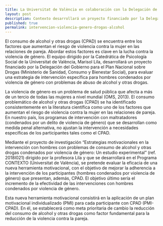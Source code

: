 ```yaml
---
title: La Universitat de València en colaboración con la Delegación de Gobierno para el Plan Nacional sobre Drogras, evaluará una estrategia de intervención específica en hombres violentos con sus parejas que presentan problemas de abuso de alcohol y otras drogas.
layout: post
description: Contexto desarrollará un proyecto financiado por la Delegación del Gobierno para el Plan Nacional sobre Drogas (Ministerio de Sanidad, Consumo y Bienestar Social), para evaluar una estrategia de intervención específica para hombres condenados por violencia de género con problemas de abuso de alcohol y otras drogas.
published: true
permalink: intervencion-violencia-genero-drogas-alcohol
---
```


El consumo de alcohol y otras drogas (CPAD) se encuentra entre los factores que aumentan el riesgo de violencia contra la mujer en las relaciones de pareja. Abordar estos factores es clave en la lucha contra la violencia de género. El equipo dirigido por la Catedrática de Psicología Social de la Universitat de València, Marisol Lila, desarrollará un proyecto financiado por la Delegación del Gobierno para el Plan Nacional sobre Drogas (Ministerio de Sanidad, Consumo y Bienestar Social), para evaluar una estrategia de intervención específica para hombres condenados por violencia de género con problemas de abuso de alcohol y otras drogas.

La violencia de género es un problema de salud pública que afecta a más de un tercio de todas las mujeres a nivel mundial (OMS, 2013). El consumo problemático de alcohol y otras drogas (CPAD) se ha identificado consistentemente en la literatura científica como uno de los factores que aumentan el riesgo de violencia contra la mujer en las relaciones de pareja. En nuestro país, los programas de intervención con maltratadores (condenados por un delito de violencia de género) que se desarrollan como medida penal alternativa, no ajustan la intervención a necesidades específicas de los participantes tales como el CPAD.

Mediante el proyecto de investigación “Estrategias motivacionales en la intervención con hombres con problemas de consumo de alcohol y otras drogas condenados por violencia de género: Un estudio experimental” (ref. 2018I021) dirigido por la profesora Lila y que se desarrollará en el Programa CONTEXTO (Universitat de València), se pretende evaluar la eficacia de una nueva herramienta motivacional, con el objetivo de mejorar la adherencia a la intervención de los participantes (hombres condenados por violencia de género) que presentan, además, CPAD. El objetivo último sería el incremento de la efectividad de las intervenciones con hombres condenados por violencia de género.

Esta nueva herramienta motivacional consistirá en la aplicación de un plan motivacional individualizado (PMI) para cada participante con CPAD (PMI-CPAD). En él, se establecerá como meta prioritaria de cambio la reducción del consumo de alcohol y otras drogas como factor fundamental para la reducción de la violencia contra la pareja.
